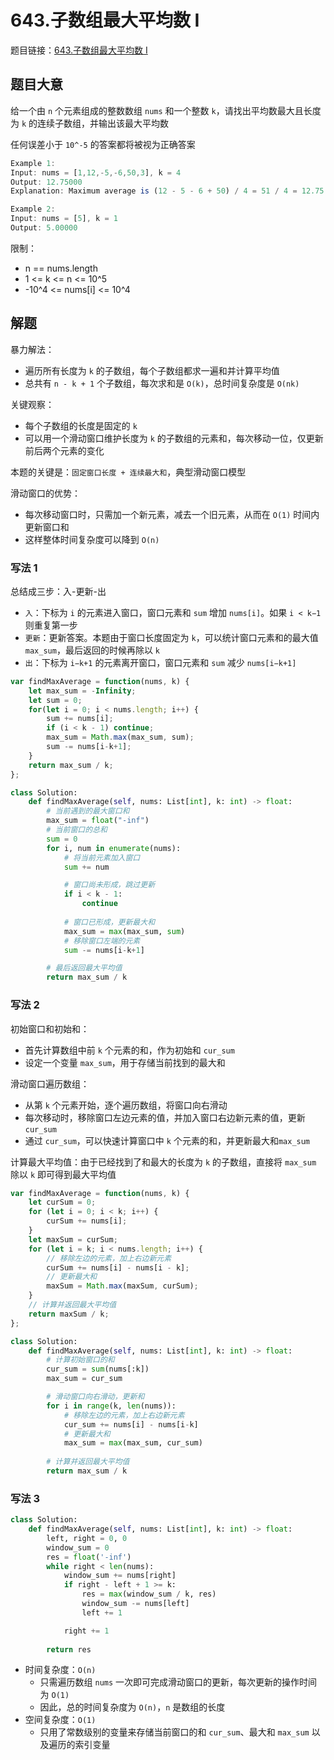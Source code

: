 # 643.子数组最大平均数 I

题目链接：[643.子数组最大平均数 I](https://leetcode.cn/problems/maximum-average-subarray-i/)

## 题目大意

给一个由 `n` 个元素组成的整数数组 `nums` 和一个整数 `k`，请找出平均数最大且长度为 `k` 的连续子数组，并输出该最大平均数

任何误差小于 `10^-5` 的答案都将被视为正确答案

```js
Example 1:
Input: nums = [1,12,-5,-6,50,3], k = 4
Output: 12.75000
Explanation: Maximum average is (12 - 5 - 6 + 50) / 4 = 51 / 4 = 12.75

Example 2:
Input: nums = [5], k = 1
Output: 5.00000
```

限制：
- n == nums.length
- 1 <= k <= n <= 10^5
- -10^4 <= nums[i] <= 10^4

## 解题

暴力解法：
- 遍历所有长度为 `k` 的子数组，每个子数组都求一遍和并计算平均值
- 总共有 `n - k + 1` 个子数组，每次求和是 `O(k)`，总时间复杂度是 `O(nk)`

关键观察：
- 每个子数组的长度是固定的 `k`
- 可以用一个滑动窗口维护长度为 `k` 的子数组的元素和，每次移动一位，仅更新前后两个元素的变化

本题的关键是：`固定窗口长度 + 连续最大和`，典型滑动窗口模型

滑动窗口的优势：
- 每次移动窗口时，只需加一个新元素，减去一个旧元素，从而在 `O(1)` 时间内更新窗口和
- 这样整体时间复杂度可以降到 `O(n)`

### 写法 1

总结成三步：入-更新-出
- `入`：下标为 `i` 的元素进入窗口，窗口元素和 `sum` 增加 `nums[i]`。如果 `i < k−1` 则重复第一步
- `更新`：更新答案。本题由于窗口长度固定为 `k`，可以统计窗口元素和的最大值 `max_sum`，最后返回的时候再除以 `k`
- `出`：下标为 `i−k+1` 的元素离开窗口，窗口元素和 `sum` 减少 `nums[i−k+1]`

```js
var findMaxAverage = function(nums, k) {
    let max_sum = -Infinity;
    let sum = 0;
    for(let i = 0; i < nums.length; i++) {
        sum += nums[i];
        if (i < k - 1) continue;
        max_sum = Math.max(max_sum, sum);
        sum -= nums[i-k+1];
    }
    return max_sum / k;
};
```
```python
class Solution:
    def findMaxAverage(self, nums: List[int], k: int) -> float:
        # 当前遇到的最大窗口和
        max_sum = float("-inf")
        # 当前窗口的总和
        sum = 0
        for i, num in enumerate(nums):
            # 将当前元素加入窗口
            sum += num

            # 窗口尚未形成，跳过更新
            if i < k - 1:
                continue
            
            # 窗口已形成，更新最大和
            max_sum = max(max_sum, sum)
            # 移除窗口左端的元素
            sum -= nums[i-k+1]

        # 最后返回最大平均值
        return max_sum / k
```

### 写法 2

初始窗口和初始和：
- 首先计算数组中前 `k` 个元素的和，作为初始和 `cur_sum`
- 设定一个变量 `max_sum`，用于存储当前找到的最大和

滑动窗口遍历数组：
- 从第 `k` 个元素开始，逐个遍历数组，将窗口向右滑动
- 每次移动时，移除窗口左边元素的值，并加入窗口右边新元素的值，更新 `cur_sum`
- 通过 `cur_sum`，可以快速计算窗口中 `k` 个元素的和，并更新最大和`max_sum`
  
计算最大平均值：由于已经找到了和最大的长度为 `k` 的子数组，直接将 `max_sum` 除以 `k` 即可得到最大平均值

```js
var findMaxAverage = function(nums, k) {
    let curSum = 0;
    for (let i = 0; i < k; i++) {
        curSum += nums[i];
    }
    let maxSum = curSum;
    for (let i = k; i < nums.length; i++) {
        // 移除左边的元素，加上右边新元素
        curSum += nums[i] - nums[i - k];
        // 更新最大和
        maxSum = Math.max(maxSum, curSum);
    }
    // 计算并返回最大平均值
    return maxSum / k;
};
```
```python
class Solution:
    def findMaxAverage(self, nums: List[int], k: int) -> float:
        # 计算初始窗口的和
        cur_sum = sum(nums[:k])
        max_sum = cur_sum

        # 滑动窗口向右滑动，更新和
        for i in range(k, len(nums)):
            # 移除左边的元素，加上右边新元素
            cur_sum += nums[i] - nums[i-k]
            # 更新最大和
            max_sum = max(max_sum, cur_sum)
        
        # 计算并返回最大平均值
        return max_sum / k
```

### 写法 3

```python
class Solution:
    def findMaxAverage(self, nums: List[int], k: int) -> float:
        left, right = 0, 0
        window_sum = 0
        res = float('-inf')
        while right < len(nums):
            window_sum += nums[right]
            if right - left + 1 >= k:
                res = max(window_sum / k, res)
                window_sum -= nums[left]
                left += 1

            right += 1
        
        return res
```

- 时间复杂度：`O(n)`
  - 只需遍历数组 `nums` 一次即可完成滑动窗口的更新，每次更新的操作时间为 `O(1)`
  - 因此，总的时间复杂度为 `O(n)`，`n` 是数组的长度
- 空间复杂度：`O(1)`
  - 只用了常数级别的变量来存储当前窗口的和 `cur_sum`、最大和 `max_sum` 以及遍历的索引变量